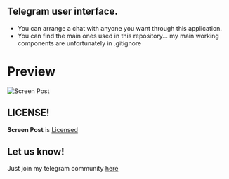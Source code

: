 ## Telegram user interface. 
* You can arrange a chat with anyone you want through this application.
* You can find the main ones used in this repository... my main working components are unfortunately in .gitignore

# Preview
![Screen Post](https://github.com/betta347/betta347/blob/main/gifs/screen_post.gif?raw=true)

LICENSE!
------------
**Screen Post** is [Licensed](https://github.com/betta347/screen_post/blob/default/LICENSE)

Let us know!
------------
Just join my telegram community [here](https://t.me/+kvsxAPluXpdmODQy)